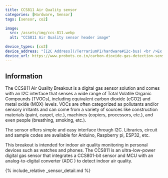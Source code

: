 ```yaml
---
title: CCS811 Air Quality sensor
categories: [Hardware, Sensor]
tags: [sensor, co2]

image:
  src: /assets/img/ccs-811.webp
  alt: "CCS811 Air Quality sensor header image"

device_types: [co2]
device_address: "[I2C Address](/TerrariumPI/hardware#i2c-bus) <br />Ex: `0x3f`"
device_url: https://www.probots.co.in/carbon-dioxide-gas-detection-sensor-module-ccs811.html
---
```


## Information
The CCS811 Air Quality Breakout is a digital gas sensor solution and comes with an I2C interface that senses a wide range of Total Volatile Organic Compounds (TVOCs), including equivalent carbon dioxide (eCO2) and metal oxide (MOX) levels. VOCs are often categorized as pollutants and/or sensory irritants and can come from a variety of sources like construction materials (paint, carpet, etc.), machines (copiers, processors, etc.), and even people (breathing, smoking, etc.).

The sensor offers simple and easy interface through I2C. Libraries, circuit and sample codes are available for Arduino, Raspberry pi, ESP32, etc.

This breakout is intended for indoor air quality monitoring in personal devices such as watches and phones. The CCS811 is an ultra-low-power digital gas sensor that integrates a CCS801-bit sensor and MCU with an analog-to-digital converter (ADC ) to detect indoor air quality.

{% include_relative _sensor_detail.md %}